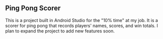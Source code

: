 ## Ping Pong Scorer

This is a project built in Android Studio for the "10% time" at my job. It is a scorer for ping pong that records players' names, scores, and win totals. I plan to expand the project to add new features soon.
